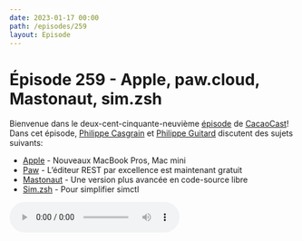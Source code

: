```yaml
---
date: 2023-01-17 00:00
path: /episodes/259
layout: Episode
---
```

# Épisode 259 - Apple, paw.cloud, Mastonaut, sim.zsh
<p>Bienvenue dans le deux-cent-cinquante-neuvi&egrave;me&nbsp;<a href="https://cacaocast.com/media/cacaocast_259.mp3" title="CacaoCast Episode 259">épisode</a> de <a href="https://mastodon.world/@cacaocast" title="CacaoCast sur Mastodon.world">CacaoCast</a>! Dans cet épisode, <a href="https://mastodon.social/@philippec" title="Philippe Casgrain sur Mastodon.social">Philippe Casgrain</a> et <a href="https://mastodon.social/@philippeguitard" title="Philippe Guitard sur Mastodon.social">Philippe Guitard</a> discutent des sujets suivants:</p>
<ul>
<li><a href="https://www.apple.com/105/media/ca/mac/2023/56a714a6-7476-4896-b369-0ee5fa649290/films/macbook-pro-14-and-16-mac-mini-product/mac-macbook-pro-14-and-16-mac-mini-product-tpl-ca-2023_16x9.m3u8" title="Apple">Apple</a> - Nouveaux MacBook Pros, Mac mini</li>
<li><a href="https://paw.cloud" title="Paw">Paw</a> - L’éditeur REST par excellence est maintenant gratuit</li>
<li><a href="https://github.com/chucker/Mastonaut" title="Mastonaut">Mastonaut</a> - Une version plus avancée en code-source libre</li>
<li><a href="https://hachyderm.io/@justinw/109564116177464852" title="Sim.zsh">Sim.zsh</a> - Pour simplifier simctl</li>
</ul>
<p><audio controls><source src="https://cacaocast.com/media/cacaocast_259.mp3" type="audio/mpeg"><source src="https://cacaocast.com/media/cacaocast_259.mp3" type="audio/mp4">Votre navigateur ne supporte pas l'élément audio / Your browser does not support the audio element.</audio></p>

